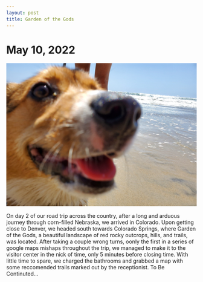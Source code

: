 ```yaml
---
layout: post
title: Garden of the Gods
---
```

<body>

<h1>May 10, 2022</h1>
<p align="center">
  <img src="/assets/CorgiCloseup-min.jpg" width=auto height=auto>
  
  <p>
    On day 2 of our road trip across the country, after a long and arduous journey through corn-filled Nebraska, we arrived in Colorado. Upon getting close to Denver, we headed south towards Colorado Springs, where Garden of the Gods, a beautiful landscape of red rocky outcrops, hills, and trails, was located. After taking a couple wrong turns, oonly the first in a series of google maps mishaps throughout the trip, we managed to make it to the visitor center in the nick of time, only 5 minutes before closing time. With little time to spare, we charged the bathrooms and grabbed a map with some reccomended trails marked out by the receptionist. To Be Continuted…
  </p>
  
</p>
  

</body>
